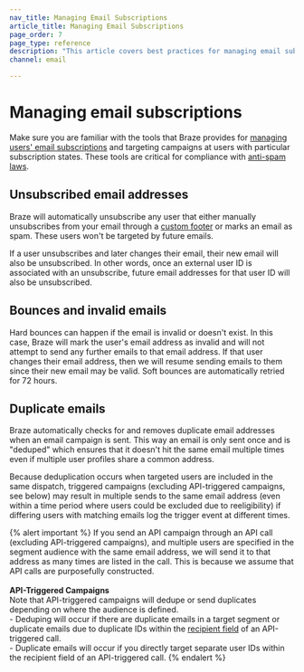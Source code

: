 ```yaml
---
nav_title: Managing Email Subscriptions
article_title: Managing Email Subscriptions
page_order: 7
page_type: reference
description: "This article covers best practices for managing email subscriptions, such as unsubscribed, invalid, or duplicate emails."
channel: email

---
```

   
# Managing email subscriptions

Make sure you are familiar with the tools that Braze provides for [managing users' email subscriptions][22] and targeting campaigns at users with particular subscription states. These tools are critical for compliance with [anti-spam laws][23].

## Unsubscribed email addresses

Braze will automatically unsubscribe any user that either manually unsubscribes from your email through a [custom footer]({{site.baseurl}}/user_guide/message_building_by_channel/email/managing_user_subscriptions/#changing-email-subscriptions) or marks an email as spam. These users won't be targeted by future emails.

If a user unsubscribes and later changes their email, their new email will also be unsubscribed. In other words, once an external user ID is associated with an unsubscribe, future email addresses for that user ID will also be unsubscribed.

## Bounces and invalid emails

Hard bounces can happen if the email is invalid or doesn't exist. In this case, Braze will mark the user's email address as invalid and will not attempt to send any further emails to that email address. If that user changes their email address, then we will resume sending emails to them since their new email may be valid. Soft bounces are automatically retried for 72 hours.

## Duplicate emails

Braze automatically checks for and removes duplicate email addresses when an email campaign is sent. This way an email is only sent once and is "deduped" which ensures that it doesn't hit the same email multiple times even if multiple user profiles share a common address. 

Because deduplication occurs when targeted users are included in the same dispatch, triggered campaigns (excluding API-triggered campaigns, see below) may result in multiple sends to the same email address (even within a time period where users could be excluded due to reeligibility) if differing users with matching emails log the trigger event at different times. 

{% alert important %}
If you send an API campaign through an API call (excluding API-triggered campaigns), and multiple users are specified in the segment audience with the same email address, we will send it to that address as many times are listed in the call. This is because we assume that API calls are purposefully constructed. 
<br><br>
**API-Triggered Campaigns**<br>
Note that API-triggered campaigns will dedupe or send duplicates depending on where the audience is defined. <br>- Deduping will occur if there are duplicate emails in a target segment or duplicate emails due to duplicate IDs within the [recipient field]({{site.baseurl}}/api/endpoints/messaging/send_messages/post_send_triggered_campaigns/) of an API-triggered call. <br>- Duplicate emails will occur if you directly target separate user IDs within the recipient field of an API-triggered call. 
{% endalert %}

[22]: {{site.baseurl}}/user_guide/message_building_by_channel/email/managing_user_subscriptions/#managing-user-subscriptions
[23]: {{site.baseurl}}/help/best_practices/spam_regulations/#spam-regulations
